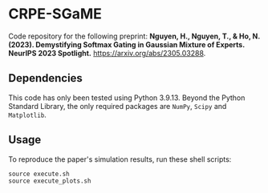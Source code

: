 # CRPE-SGaME

Code repository for the following preprint: **Nguyen, H., Nguyen, T., & Ho, N. (2023). Demystifying Softmax Gating in Gaussian Mixture of Experts. NeurIPS 2023 Spotlight.** https://arxiv.org/abs/2305.03288.

## Dependencies 
This code has only been tested using Python 3.9.13. Beyond the Python Standard Library, the only required packages are `NumPy`, `Scipy` and `Matplotlib`.

## Usage 
To reproduce the paper's simulation results, run these shell scripts:
```{python}
source execute.sh
source execute_plots.sh
```
